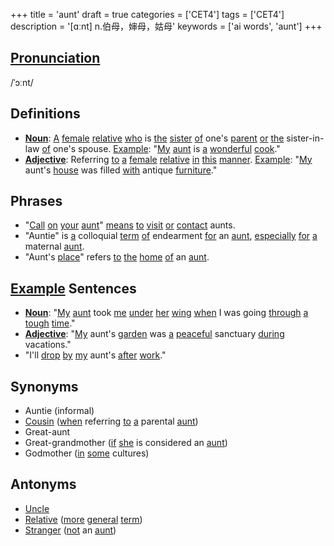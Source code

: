+++
title = 'aunt'
draft = true
categories = ['CET4']
tags = ['CET4']
description = '[ɑːnt] n.伯母，婶母，姑母'
keywords = ['ai words', 'aunt']
+++

## [Pronunciation](/post/pronunciation/)
/ˈɔːnt/

## Definitions
- **[Noun](/post/noun/)**: [A](/post/a/) [female](/post/female/) [relative](/post/relative/) [who](/post/who/) is [the](/post/the/) [sister](/post/sister/) [of](/post/of/) one's [parent](/post/parent/) [or](/post/or/) [the](/post/the/) sister-in-law [of](/post/of/) one's spouse. [Example](/post/example/): "[My](/post/my/) [aunt](/post/aunt/) is [a](/post/a/) [wonderful](/post/wonderful/) [cook](/post/cook/)."
- **[Adjective](/post/adjective/)**: Referring [to](/post/to/) [a](/post/a/) [female](/post/female/) [relative](/post/relative/) [in](/post/in/) [this](/post/this/) [manner](/post/manner/). [Example](/post/example/): "[My](/post/my/) aunt's [house](/post/house/) was filled [with](/post/with/) antique [furniture](/post/furniture/)."

## Phrases
- "[Call](/post/call/) [on](/post/on/) [your](/post/your/) [aunt](/post/aunt/)" [means](/post/means/) [to](/post/to/) [visit](/post/visit/) [or](/post/or/) [contact](/post/contact/) aunts.
- "Auntie" is [a](/post/a/) colloquial [term](/post/term/) [of](/post/of/) endearment [for](/post/for/) an [aunt](/post/aunt/), [especially](/post/especially/) [for](/post/for/) [a](/post/a/) maternal [aunt](/post/aunt/).
- "Aunt's [place](/post/place/)" refers [to](/post/to/) [the](/post/the/) [home](/post/home/) [of](/post/of/) an [aunt](/post/aunt/).

## [Example](/post/example/) Sentences
- **[Noun](/post/noun/)**: "[My](/post/my/) [aunt](/post/aunt/) took [me](/post/me/) [under](/post/under/) [her](/post/her/) [wing](/post/wing/) [when](/post/when/) I was going [through](/post/through/) [a](/post/a/) [tough](/post/tough/) [time](/post/time/)."
- **[Adjective](/post/adjective/)**: "[My](/post/my/) aunt's [garden](/post/garden/) was [a](/post/a/) [peaceful](/post/peaceful/) sanctuary [during](/post/during/) vacations."
- "I'll [drop](/post/drop/) [by](/post/by/) [my](/post/my/) aunt's [after](/post/after/) [work](/post/work/)."

## Synonyms
- Auntie (informal)
- [Cousin](/post/cousin/) ([when](/post/when/) referring [to](/post/to/) [a](/post/a/) parental [aunt](/post/aunt/))
- Great-aunt
- Great-grandmother ([if](/post/if/) [she](/post/she/) is considered an [aunt](/post/aunt/))
- Godmother ([in](/post/in/) [some](/post/some/) cultures)

## Antonyms
- [Uncle](/post/uncle/)
- [Relative](/post/relative/) ([more](/post/more/) [general](/post/general/) [term](/post/term/))
- [Stranger](/post/stranger/) ([not](/post/not/) an [aunt](/post/aunt/))
